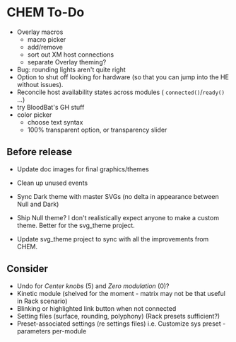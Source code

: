 # CHEM To-Do

- Overlay macros
  - macro picker
  - add/remove
  - sort out XM host connections
  - separate Overlay theming?
- Bug: rounding lights aren't quite right
- Option to shut off looking for hardware (so that you can jump into the HE without issues).
- Reconcile host availability states across modules ( `connected()`/`ready()` ...)
- try BloodBat's GH stuff
- color picker
  - choose text syntax
  - 100% transparent option, or transparency slider

## Before release

- Update doc images for final graphics/themes

- Clean up unused events

- Sync Dark theme with master SVGs (no delta in appearance between Null and Dark)

- Ship Null theme? I don't realistically expect anyone to make a custom theme.
  Better for the svg_theme project.

- Update svg_theme project to sync with all the improvements from CHEM.

## Consider

- Undo for _Center knobs_ (5) and _Zero modulation_ (0)?
- Kinetic module (shelved for the moment - matrix may not be that useful in Rack scenario)
- Blinking or highlighted link button when not connected
- Setting files (surface, rounding, polyphony) (Rack presets sufficient?)
- Preset-associated settings (re settings files) i.e. Customize sys preset - parameters per-module
